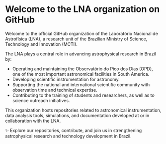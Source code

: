 # Welcome to the LNA organization on GitHub

Welcome to the official GitHub organization of the Laboratório Nacional de Astrofísica (LNA), a research unit of the Brazilian Ministry of Science, Technology and Innovation (MCTI).

The LNA plays a central role in advancing astrophysical research in Brazil by:

- Operating and maintaining the Observatório do Pico dos Dias (OPD), one of the most important astronomical facilities in South America.
- Developing scientific instrumentation for astronomy.
- Supporting the national and international scientific community with observation time and technical expertise.
- Contributing to the training of students and researchers, as well as to science outreach initiatives.

This organization hosts repositories related to astronomical instrumentation, data analysis tools, simulations, and documentation developed at or in collaboration with the LNA.

✨ Explore our repositories, contribute, and join us in strengthening astrophysical research and technology development in Brazil.
